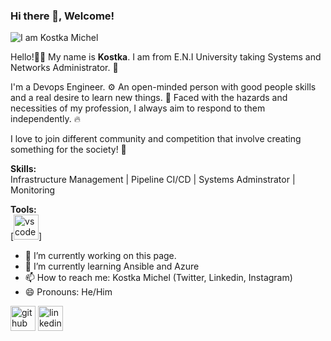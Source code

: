 ### Hi there 👋, Welcome!

![I am Kostka Michel ](https://avatars.githubusercontent.com/u/93066080?v=4)

Hello!👋🏻 My name is **Kostka**. I am from E.N.I University taking Systems and Networks Administrator. 🏫

I'm a Devops Engineer. ⚙️ An open-minded person with good people skills and a real desire to learn new things. 📝
Faced with the hazards and necessities of my profession, I always aim to respond to them independently. 🔥

I love to join different community and competition that involve creating something for the society! 🙋  


**Skills:**  
Infrastructure Management | Pipeline CI/CD |  Systems Adminstrator | Monitoring

**Tools:**   
[<img src='https://static-00.iconduck.com/assets.00/docker-icon-icon-2048x1479-cres2he9.png' alt='vscode' height='40'>]


- 🔭 I’m currently working on this page. 
- 🌱 I’m currently learning Ansible and Azure
- 📫 How to reach me: Kostka Michel (Twitter, Linkedin, Instagram) 
- 😄 Pronouns: He/Him  


[<img src='https://cdn.jsdelivr.net/npm/simple-icons@3.0.1/icons/github.svg' alt='github' height='40'>](https://github.com/)  [<img src='https://cdn.jsdelivr.net/npm/simple-icons@3.0.1/icons/linkedin.svg' alt='linkedin' height='40'>](https://www.linkedin.com/in/kostka-michel-749902227/)
